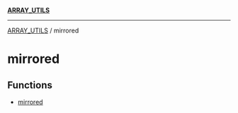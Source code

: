 [**ARRAY_UTILS**](../README.md)

***

[ARRAY_UTILS](../README.md) / mirrored

# mirrored

## Functions

- [mirrored](functions/mirrored.md)
